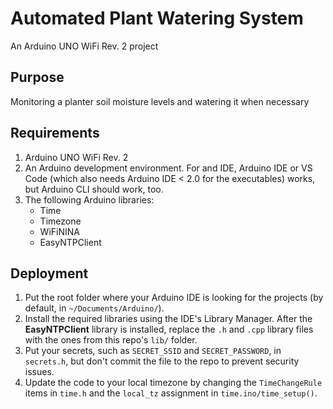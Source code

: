 # Automated Plant Watering System

An Arduino UNO WiFi Rev. 2 project

## Purpose
Monitoring a planter soil moisture levels and watering it when necessary

## Requirements
1. Arduino UNO WiFi Rev. 2
1. An Arduino development environment. For and IDE, Arduino IDE or VS Code (which also needs Arduino IDE < 2.0 for the executables) works, but Arduino CLI should work, too.
1. The following Arduino libraries:
   * Time
   * Timezone
   * WiFiNINA
   * EasyNTPClient

## Deployment
1. Put the root folder where your Arduino IDE is looking for the projects (by default, in `~/Documents/Arduino/`).
1. Install the required libraries using the IDE's Library Manager. After the **EasyNTPClient** library is installed, replace the `.h` and `.cpp` library files with the ones from this repo's `lib/` folder.
1. Put your secrets, such as `SECRET_SSID` and `SECRET_PASSWORD`, in `secrets.h`, but don't commit the file to the repo to prevent security issues.
1. Update the code to your local timezone by changing the `TimeChangeRule` items in `time.h` and the `local_tz` assignment in `time.ino/time_setup()`.
